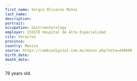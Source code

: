 ```yaml
---
first_name: Sergio Olivares Muñoz
last_name: 
description: 
portrait: 
occupation: Gastroenterology
employer: ISSSTE Hospital de Alta Especialidad
city: Veracruz
province: 
country: Mexico
source: https://cambiodigital.com.mx/mosno.php?nota=440609
birth_date: 
death_date: 
---
```


76 years old.